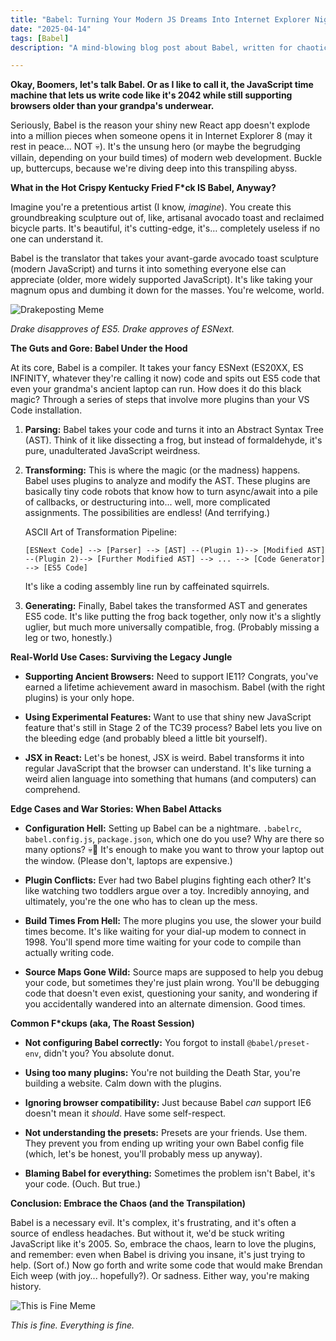 ```yaml
---
title: "Babel: Turning Your Modern JS Dreams Into Internet Explorer Nightmares (And Back Again)"
date: "2025-04-14"
tags: [Babel]
description: "A mind-blowing blog post about Babel, written for chaotic Gen Z engineers who somehow ended up maintaining legacy code."

---
```


**Okay, Boomers, let's talk Babel. Or as I like to call it, the JavaScript time machine that lets us write code like it's 2042 while still supporting browsers older than your grandpa's underwear.**

Seriously, Babel is the reason your shiny new React app doesn't explode into a million pieces when someone opens it in Internet Explorer 8 (may it rest in peace... NOT 💀). It's the unsung hero (or maybe the begrudging villain, depending on your build times) of modern web development. Buckle up, buttercups, because we're diving deep into this transpiling abyss.

**What in the Hot Crispy Kentucky Fried F*ck IS Babel, Anyway?**

Imagine you're a pretentious artist (I know, *imagine*). You create this groundbreaking sculpture out of, like, artisanal avocado toast and reclaimed bicycle parts. It's beautiful, it's cutting-edge, it's… completely useless if no one can understand it.

Babel is the translator that takes your avant-garde avocado toast sculpture (modern JavaScript) and turns it into something everyone else can appreciate (older, more widely supported JavaScript). It's like taking your magnum opus and dumbing it down for the masses. You're welcome, world.

![Drakeposting Meme](https://i.imgflip.com/1jvo6f.jpg)

*Drake disapproves of ES5. Drake approves of ESNext.*

**The Guts and Gore: Babel Under the Hood**

At its core, Babel is a compiler. It takes your fancy ESNext (ES20XX, ES INFINITY, whatever they're calling it now) code and spits out ES5 code that even your grandma's ancient laptop can run. How does it do this black magic? Through a series of steps that involve more plugins than your VS Code installation.

1.  **Parsing:** Babel takes your code and turns it into an Abstract Syntax Tree (AST). Think of it like dissecting a frog, but instead of formaldehyde, it's pure, unadulterated JavaScript weirdness.

2.  **Transforming:** This is where the magic (or the madness) happens. Babel uses plugins to analyze and modify the AST. These plugins are basically tiny code robots that know how to turn async/await into a pile of callbacks, or destructuring into... well, more complicated assignments. The possibilities are endless! (And terrifying.)

    ASCII Art of Transformation Pipeline:

    ```
    [ESNext Code] --> [Parser] --> [AST] --(Plugin 1)--> [Modified AST] --(Plugin 2)--> [Further Modified AST] --> ... --> [Code Generator] --> [ES5 Code]
    ```

    It's like a coding assembly line run by caffeinated squirrels.

3.  **Generating:** Finally, Babel takes the transformed AST and generates ES5 code. It's like putting the frog back together, only now it's a slightly uglier, but much more universally compatible, frog. (Probably missing a leg or two, honestly.)

**Real-World Use Cases: Surviving the Legacy Jungle**

*   **Supporting Ancient Browsers:** Need to support IE11? Congrats, you've earned a lifetime achievement award in masochism. Babel (with the right plugins) is your only hope.

*   **Using Experimental Features:** Want to use that shiny new JavaScript feature that's still in Stage 2 of the TC39 process? Babel lets you live on the bleeding edge (and probably bleed a little bit yourself).

*   **JSX in React:** Let's be honest, JSX is weird. Babel transforms it into regular JavaScript that the browser can understand. It's like turning a weird alien language into something that humans (and computers) can comprehend.

**Edge Cases and War Stories: When Babel Attacks**

*   **Configuration Hell:** Setting up Babel can be a nightmare. `.babelrc`, `babel.config.js`, `package.json`, which one do you use? Why are there so many options? 💀🙏 It's enough to make you want to throw your laptop out the window. (Please don't, laptops are expensive.)

*   **Plugin Conflicts:** Ever had two Babel plugins fighting each other? It's like watching two toddlers argue over a toy. Incredibly annoying, and ultimately, you're the one who has to clean up the mess.

*   **Build Times From Hell:** The more plugins you use, the slower your build times become. It's like waiting for your dial-up modem to connect in 1998. You'll spend more time waiting for your code to compile than actually writing code.

*   **Source Maps Gone Wild:** Source maps are supposed to help you debug your code, but sometimes they're just plain wrong. You'll be debugging code that doesn't even exist, questioning your sanity, and wondering if you accidentally wandered into an alternate dimension. Good times.

**Common F\*ckups (aka, The Roast Session)**

*   **Not configuring Babel correctly:** You forgot to install `@babel/preset-env`, didn't you? You absolute donut.

*   **Using too many plugins:** You're not building the Death Star, you're building a website. Calm down with the plugins.

*   **Ignoring browser compatibility:** Just because Babel *can* support IE6 doesn't mean it *should*. Have some self-respect.

*   **Not understanding the presets:** Presets are your friends. Use them. They prevent you from ending up writing your own Babel config file (which, let's be honest, you'll probably mess up anyway).

*   **Blaming Babel for everything:** Sometimes the problem isn't Babel, it's your code. (Ouch. But true.)

**Conclusion: Embrace the Chaos (and the Transpilation)**

Babel is a necessary evil. It's complex, it's frustrating, and it's often a source of endless headaches. But without it, we'd be stuck writing JavaScript like it's 2005. So, embrace the chaos, learn to love the plugins, and remember: even when Babel is driving you insane, it's just trying to help. (Sort of.) Now go forth and write some code that would make Brendan Eich weep (with joy... hopefully?). Or sadness. Either way, you're making history.

![This is Fine Meme](https://i.kym-cdn.com/entries/icons/mobile/000/018/641/this_is_fine.jpg)

*This is fine. Everything is fine.*
